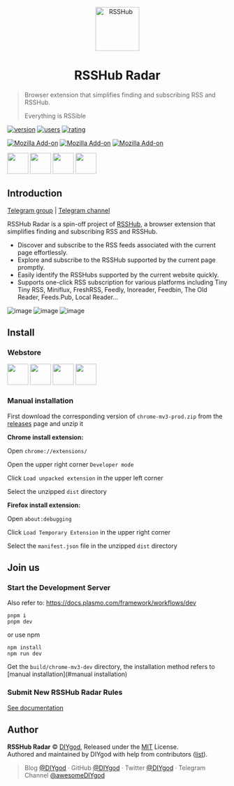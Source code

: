 <p align="center">
<img src="https://i.loli.net/2019/04/23/5cbeb7e41414c.png" alt="RSSHub" width="100">
</p>
<h1 align="center">RSSHub Radar</h1>

> Browser extension that simplifies finding and subscribing RSS and RSSHub.
>
> Everything is RSSible

[![version](https://img.shields.io/chrome-web-store/v/kefjpfngnndepjbopdmoebkipbgkggaa.svg?style=flat-square)](https://chrome.google.com/webstore/detail/kefjpfngnndepjbopdmoebkipbgkggaa)
[![users](https://img.shields.io/chrome-web-store/users/kefjpfngnndepjbopdmoebkipbgkggaa.svg?style=flat-square)](https://chrome.google.com/webstore/detail/kefjpfngnndepjbopdmoebkipbgkggaa)
[![rating](https://img.shields.io/chrome-web-store/rating/kefjpfngnndepjbopdmoebkipbgkggaa.svg?style=flat-square)](https://chrome.google.com/webstore/detail/kefjpfngnndepjbopdmoebkipbgkggaa)

[![Mozilla Add-on](https://img.shields.io/amo/v/rsshub-radar?style=flat-square)](https://addons.mozilla.org/zh-CN/firefox/addon/rsshub-radar/)
[![Mozilla Add-on](https://img.shields.io/amo/users/rsshub-radar?color=%2344cc11&style=flat-square)](https://addons.mozilla.org/zh-CN/firefox/addon/rsshub-radar/)
[![Mozilla Add-on](https://img.shields.io/amo/rating/rsshub-radar?style=flat-square)](https://addons.mozilla.org/zh-CN/firefox/addon/rsshub-radar/)

<a href="https://chrome.google.com/webstore/detail/kefjpfngnndepjbopdmoebkipbgkggaa"><img src="https://raw.githubusercontent.com/alrra/browser-logos/master/src/chrome/chrome_128x128.png" width="48" /></a>
<a href="https://microsoftedge.microsoft.com/addons/detail/gangkeiaobmjcjokiofpkfpcobpbmnln"><img src="https://raw.githubusercontent.com/alrra/browser-logos/master/src/edge/edge_128x128.png" width="48" /></a>
<a href="https://addons.mozilla.org/zh-CN/firefox/addon/rsshub-radar/"><img src="https://raw.githubusercontent.com/alrra/browser-logos/master/src/firefox/firefox_128x128.png" width="48" /></a>
<a href="https://apps.apple.com/us/app/rsshub-radar/id1610744717?l=zh&mt=12"><img src="https://raw.githubusercontent.com/alrra/browser-logos/master/src/safari/safari_128x128.png" width="48" /></a>

## Introduction

[Telegram group](https://t.me/rsshub) | [Telegram channel](https://t.me/awesomeRSSHub)

RSSHub Radar is a spin-off project of [RSSHub](https://github.com/DIYgod/RSSHub), a browser extension that simplifies finding and subscribing RSS and RSSHub.

- Discover and subscribe to the RSS feeds associated with the current page effortlessly.
- Explore and subscribe to the RSSHub supported by the current page promptly.
- Easily identify the RSSHubs supported by the current website quickly.
- Supports one-click RSS subscription for various platforms including Tiny Tiny RSS, Miniflux, FreshRSS, Feedly, Inoreader, Feedbin, The Old Reader, Feeds.Pub, Local Reader...

![image](https://github.com/DIYgod/RSSHub-Radar/assets/8266075/3474727c-fa8c-4949-bd86-afc3a471a020)
![image](https://github.com/DIYgod/RSSHub-Radar/assets/8266075/42103b61-cb13-489a-b00b-c8c786a4cc30)
![image](https://github.com/DIYgod/RSSHub-Radar/assets/8266075/72d7a96f-90bf-46d8-804c-0809ab71a3cf)

## Install

### Webstore

<a href="https://chrome.google.com/webstore/detail/kefjpfngnndepjbopdmoebkipbgkggaa"><img src="https://raw.githubusercontent.com/alrra/browser-logos/master/src/chrome/chrome_128x128.png" width="48" /></a>
<a href="https://microsoftedge.microsoft.com/addons/detail/gangkeiaobmjcjokiofpkfpcobpbmnln"><img src="https://raw.githubusercontent.com/alrra/browser-logos/master/src/edge/edge_128x128.png" width="48" /></a>
<a href="https://addons.mozilla.org/zh-CN/firefox/addon/rsshub-radar/"><img src="https://raw.githubusercontent.com/alrra/browser-logos/master/src/firefox/firefox_128x128.png" width="48" /></a>
<a href="https://apps.apple.com/us/app/rsshub-radar/id1610744717?l=zh&mt=12"><img src="https://raw.githubusercontent.com/alrra/browser-logos/master/src/safari/safari_128x128.png" width="48" /></a>

### Manual installation

First download the corresponding version of `chrome-mv3-prod.zip` from the [releases](https://github.com/DIYgod/RSSHub-Radar/releases) page and unzip it

**Chrome install extension:**

Open `chrome://extensions/`

Open the upper right corner `Developer mode`

Click `Load unpacked extension` in the upper left corner

Select the unzipped `dist` directory

**Firefox install extension:**

Open `about:debugging`

Click `Load Temporary Extension` in the upper right corner

Select the `manifest.json` file in the unzipped `dist` directory

## Join us

### Start the Development Server

Also refer to: https://docs.plasmo.com/framework/workflows/dev

```
pnpm i
pnpm dev
```

or use npm

```
npm install
npm run dev
```

Get the `build/chrome-mv3-dev` directory, the installation method refers to [manual installation](#manual installation)

### Submit New RSSHub Radar Rules

[See documentation](https://docs.rsshub.app/joinus/new-radar)

## Author

**RSSHub Radar** © [DIYgod](https://github.com/DIYgod), Released under the [MIT](./LICENSE) License.<br>
Authored and maintained by DIYgod with help from contributors ([list](https://github.com/DIYgod/RSSHub-radar/contributors)).

> Blog [@DIYgod](https://diygod.cc) · GitHub [@DIYgod](https://github.com/DIYgod) · Twitter [@DIYgod](https://twitter.com/DIYgod) · Telegram Channel [@awesomeDIYgod](https://t.me/awesomeDIYgod)
